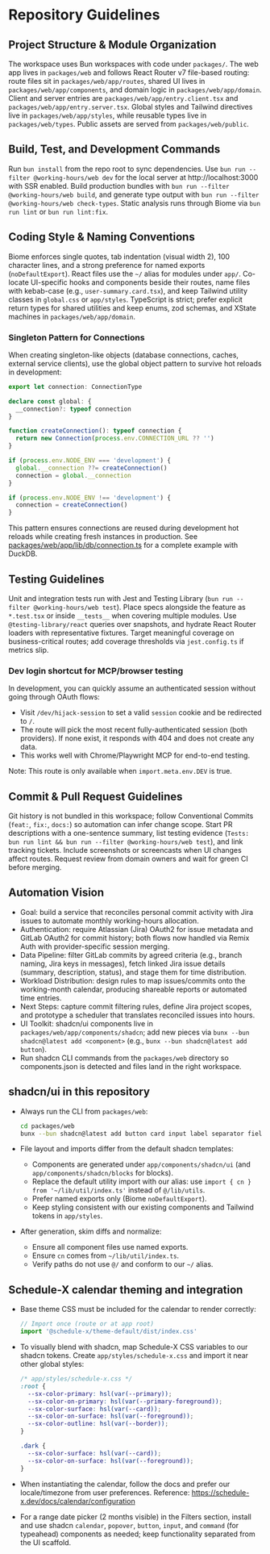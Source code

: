 # Repository Guidelines

## Project Structure & Module Organization
The workspace uses Bun workspaces with code under `packages/`. The web app lives in `packages/web` and follows React Router v7 file-based routing: route files sit in `packages/web/app/routes`, shared UI lives in `packages/web/app/components`, and domain logic in `packages/web/app/domain`. Client and server entries are `packages/web/app/entry.client.tsx` and `packages/web/app/entry.server.tsx`. Global styles and Tailwind directives live in `packages/web/app/styles`, while reusable types live in `packages/web/types`. Public assets are served from `packages/web/public`.

## Build, Test, and Development Commands
Run `bun install` from the repo root to sync dependencies. Use `bun run --filter @working-hours/web dev` for the local server at http://localhost:3000 with SSR enabled. Build production bundles with `bun run --filter @working-hours/web build`, and generate type output with `bun run --filter @working-hours/web check-types`. Static analysis runs through Biome via `bun run lint` or `bun run lint:fix`.

## Coding Style & Naming Conventions
Biome enforces single quotes, tab indentation (visual width 2), 100 character lines, and a strong preference for named exports (`noDefaultExport`). React files use the `~/` alias for modules under `app/`. Co-locate UI-specific hooks and components beside their routes, name files with kebab-case (e.g., `user-summary.card.tsx`), and keep Tailwind utility classes in `global.css` or `app/styles`. TypeScript is strict; prefer explicit return types for shared utilities and keep enums, zod schemas, and XState machines in `packages/web/app/domain`.

### Singleton Pattern for Connections
When creating singleton-like objects (database connections, caches, external service clients), use the global object pattern to survive hot reloads in development:

```typescript
export let connection: ConnectionType

declare const global: {
  __connection?: typeof connection
}

function createConnection(): typeof connection {
  return new Connection(process.env.CONNECTION_URL ?? '')
}

if (process.env.NODE_ENV === 'development') {
  global.__connection ??= createConnection()
  connection = global.__connection
}

if (process.env.NODE_ENV !== 'development') {
  connection = createConnection()
}
```

This pattern ensures connections are reused during development hot reloads while creating fresh instances in production. See [packages/web/app/lib/db/connection.ts](packages/web/app/lib/db/connection.ts) for a complete example with DuckDB.

## Testing Guidelines
Unit and integration tests run with Jest and Testing Library (`bun run --filter @working-hours/web test`). Place specs alongside the feature as `*.test.tsx` or inside `__tests__` when covering multiple modules. Use `@testing-library/react` queries over snapshots, and hydrate React Router loaders with representative fixtures. Target meaningful coverage on business-critical routes; add coverage thresholds via `jest.config.ts` if metrics slip.

### Dev login shortcut for MCP/browser testing

In development, you can quickly assume an authenticated session without going through OAuth flows:

- Visit `/dev/hijack-session` to set a valid `session` cookie and be redirected to `/`.
- The route will pick the most recent fully-authenticated session (both providers). If none exist, it responds with 404 and does not create any data.
- This works well with Chrome/Playwright MCP for end-to-end testing.

Note: This route is only available when `import.meta.env.DEV` is true.

## Commit & Pull Request Guidelines
Git history is not bundled in this workspace; follow Conventional Commits (`feat:`, `fix:`, `docs:`) so automation can infer change scope. Start PR descriptions with a one-sentence summary, list testing evidence (`Tests: bun run lint && bun run --filter @working-hours/web test`), and link tracking tickets. Include screenshots or screencasts when UI changes affect routes. Request review from domain owners and wait for green CI before merging.

## Automation Vision
- Goal: build a service that reconciles personal commit activity with Jira issues to automate monthly working-hours allocation.
- Authentication: require Atlassian (Jira) OAuth2 for issue metadata and GitLab OAuth2 for commit history; both flows now handled via Remix Auth with provider-specific session merging.
- Data Pipeline: filter GitLab commits by agreed criteria (e.g., branch naming, Jira keys in messages), fetch linked Jira issue details (summary, description, status), and stage them for time distribution.
- Workload Distribution: design rules to map issues/commits onto the working-month calendar, producing shareable reports or automated time entries.
- Next Steps: capture commit filtering rules, define Jira project scopes, and prototype a scheduler that translates reconciled issues into hours.
- UI Toolkit: shadcn/ui components live in `packages/web/app/components/shadcn`; add new pieces via `bunx --bun shadcn@latest add <component>` (e.g., `bunx --bun shadcn@latest add button`).
- Run shadcn CLI commands from the `packages/web` directory so components.json is detected and files land in the right workspace.

## shadcn/ui in this repository

- Always run the CLI from `packages/web`:

  ```bash
  cd packages/web
  bunx --bun shadcn@latest add button card input label separator field dropdown-menu popover select command calendar tooltip sheet breadcrumb badge avatar skeleton
  ```

- File layout and imports differ from the default shadcn templates:
  - Components are generated under `app/components/shadcn/ui` (and `app/components/shadcn/blocks` for blocks).
  - Replace the default utility import with our alias: use `import { cn } from '~/lib/util/index.ts'` instead of `@/lib/utils`.
  - Prefer named exports only (Biome `noDefaultExport`).
  - Keep styling consistent with our existing components and Tailwind tokens in `app/styles`.

- After generation, skim diffs and normalize:
  - Ensure all component files use named exports.
  - Ensure `cn` comes from `~/lib/util/index.ts`.
  - Verify paths do not use `@/` and conform to our `~/` alias.

## Schedule-X calendar theming and integration

- Base theme CSS must be included for the calendar to render correctly:

  ```ts
  // Import once (route or at app root)
  import '@schedule-x/theme-default/dist/index.css'
  ```

- To visually blend with shadcn, map Schedule-X CSS variables to our shadcn tokens. Create `app/styles/schedule-x.css` and import it near other global styles:

  ```css
  /* app/styles/schedule-x.css */
  :root {
    --sx-color-primary: hsl(var(--primary));
    --sx-color-on-primary: hsl(var(--primary-foreground));
    --sx-color-surface: hsl(var(--card));
    --sx-color-on-surface: hsl(var(--foreground));
    --sx-color-outline: hsl(var(--border));
  }

  .dark {
    --sx-color-surface: hsl(var(--card));
    --sx-color-on-surface: hsl(var(--foreground));
  }
  ```

- When instantiating the calendar, follow the docs and prefer our locale/timezone from user preferences. Reference: https://schedule-x.dev/docs/calendar/configuration

- For a range date picker (2 months visible) in the Filters section, install and use shadcn `calendar`, `popover`, `button`, `input`, and `command` (for typeahead) components as needed; keep functionality separated from the UI scaffold.
